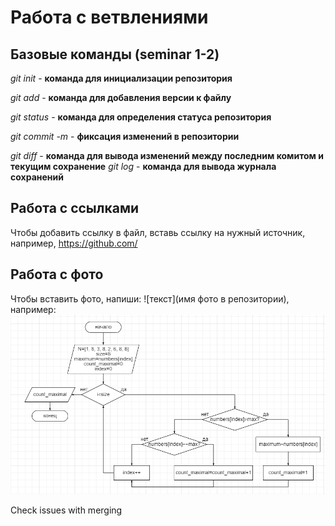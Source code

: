 # Работа с ветвлениями

## Базовые команды (seminar 1-2)

*git init* - **команда для инициализации репозитория**

*git add* - **команда для добавления версии к файлу**

*git status* - **команда для определения статуса репозитория**

*git commit -m <message>* - **фиксация изменений в репозитории**

*git diff* - **команда для вывода изменений между последним комитом и текущим сохранение**
*git log* - **команда для вывода журнала сохранений**
## Работа с ссылками

Чтобы добавить ссылку в файл, вставь ссылку на нужный источник, например, https://github.com/

## Работа с фото
Чтобы вставить фото, напиши: ![текст](имя фото в репозитории), например: 
![Фото](%D0%90%D0%BB%D0%B3%D0%BE%D1%80%D0%B8%D1%82%D0%BC.PNG)

Check issues with merging
